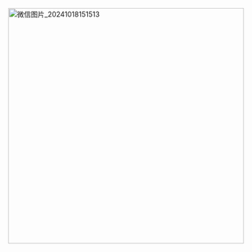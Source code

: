 <img width="480" alt="微信图片_20241018151513" src="https://github.com/user-attachments/assets/144b8f63-a5fa-41a7-a904-44eb020d025b">
